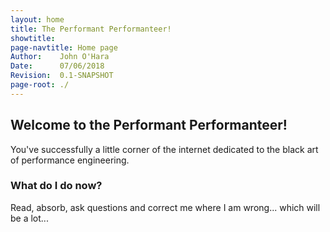 ```yaml
---
layout: home
title: The Performant Performanteer!
showtitle:
page-navtitle: Home page
Author:    John O'Hara
Date:      07/06/2018
Revision:  0.1-SNAPSHOT
page-root: ./
---
```

## Welcome to the Performant Performanteer!

You've successfully a little corner of the internet dedicated to the black art of performance engineering.

### What do I do now?

Read, absorb, ask questions and correct me where I am wrong... which will be a lot...
